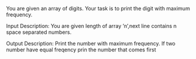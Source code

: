 You are given an array of digits. Your task is to print the digit with maximum frequency.

Input Description:
You are given length of array ’n’,next line contains n space separated numbers.

Output Description:
Print the number with maximum frequency. If two number have equal freqency prin the number that comes first

